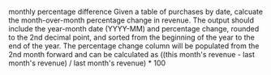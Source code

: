 monthly percentage difference
Given a table of purchases by date, calcuate the month-over-month percentage change in revenue. 
The output should include the year-month date (YYYY-MM) and percentage change, rounded to the 2nd decimal point,
and sorted from the beginning of the year to the end of the year. 
The percentage change column will be populated from the 2nd month forward and can be calculated as
((this month's revenue - last month's revenue) / last month's revenue) * 100


